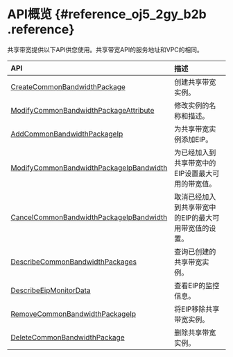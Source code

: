 # API概览 {#reference_oj5_2gy_b2b .reference}

共享带宽提供以下API供您使用。共享带宽API的服务地址和VPC的相同。

|API|描述|
|:--|:-|
|[CreateCommonBandwidthPackage](../../../../cn.zh-CN/API参考/共享带宽/CreateCommonBandwidthPackage.md#)|创建共享带宽实例。|
|[ModifyCommonBandwidthPackageAttribute](../../../../cn.zh-CN/API参考/共享带宽/ModifyCommonBandwidthPackageAttribute.md#)|修改实例的名称和描述。|
|[AddCommonBandwidthPackageIp](../../../../cn.zh-CN/API参考/共享带宽/AddCommonBandwidthPackageIp.md#)|为共享带宽实例添加EIP。|
|[ModifyCommonBandwidthPackageIpBandwidth](../../../../cn.zh-CN/API参考/共享带宽/ModifyCommonBandwidthPackageIpBandwidth.md#)|为已经加入到共享带宽中的EIP设置最大可用的带宽值。|
|[CancelCommonBandwidthPackageIpBandwidth](../../../../cn.zh-CN/API参考/共享带宽/CancelCommonBandwidthPackageIpBandwidth.md#)|取消已经加入到共享带宽中的EIP的最大可用带宽值的设置。|
|[DescribeCommonBandwidthPackages](../../../../cn.zh-CN/API参考/共享带宽/DescribeCommonBandwidthPackages.md#)|查询已创建的共享带宽实例。|
|[DescribeEipMonitorData](../../../../cn.zh-CN/API参考/弹性公网IP/DescribeEipMonitorData.md#)|查看EIP的监控信息。|
|[RemoveCommonBandwidthPackageIp](../../../../cn.zh-CN/API参考/共享带宽/RemoveCommonBandwidthPackageIp.md#)|将EIP移除共享带宽实例。|
|[DeleteCommonBandwidthPackage](../../../../cn.zh-CN/API参考/共享带宽/DeleteCommonBandwidthPackage.md#)|删除共享带宽实例。|

